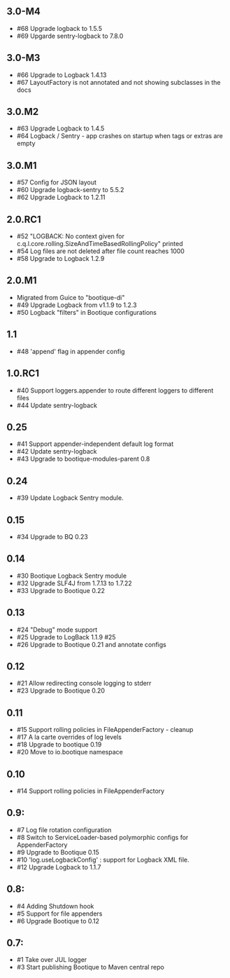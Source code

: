 ## 3.0-M4

* #68 Upgrade logback to 1.5.5
* #69 Upgarde sentry-logback to 7.8.0

## 3.0-M3

* #66 Upgrade to Logback 1.4.13
* #67 LayoutFactory is not annotated and not showing subclasses in the docs

## 3.0.M2

* #63 Upgrade Logback to 1.4.5
* #64 Logback / Sentry - app crashes on startup when tags or extras are empty

## 3.0.M1

* #57 Config for JSON layout 
* #60 Upgrade logback-sentry to 5.5.2
* #62 Upgrade Logback to 1.2.11

## 2.0.RC1

* #52 "LOGBACK: No context given for c.q.l.core.rolling.SizeAndTimeBasedRollingPolicy" printed
* #54 Log files are not deleted after file count reaches 1000 
* #58 Upgrade to Logback 1.2.9

## 2.0.M1

* Migrated from Guice to "bootique-di"
* #49 Upgrade Logback from v1.1.9 to 1.2.3
* #50 Logback "filters" in Bootique configurations

## 1.1

* #48 'append' flag in appender config

## 1.0.RC1

* #40 Support loggers.appender to route different loggers to different files
* #44 Update sentry-logback

## 0.25

* #41 Support appender-independent default log format
* #42 Update sentry-logback 
* #43 Upgrade to bootique-modules-parent 0.8

## 0.24

* #39 Update Logback Sentry module. 

## 0.15

* #34 Upgrade to BQ 0.23 

## 0.14

* #30 Bootique Logback Sentry module 
* #32 Upgrade SLF4J from 1.7.13 to 1.7.22
* #33 Upgrade to Bootique 0.22

## 0.13

* #24 "Debug" mode support
* #25 Upgrade to LogBack 1.1.9 #25
* #26 Upgrade to Bootique 0.21 and annotate configs

## 0.12

* #21  Allow redirecting console logging to stderr
* #23  Upgrade to Bootique 0.20

## 0.11

* #15 Support rolling policies in FileAppenderFactory - cleanup 
* #17 A la carte overrides of log levels
* #18 Upgrade to bootique 0.19
* #20 Move to io.bootique namespace

## 0.10

* #14 Support rolling policies in FileAppenderFactory

## 0.9: 

* #7 Log file rotation configuration
* #8  Switch to ServiceLoader-based polymorphic configs for AppenderFactory
* #9  Upgrade to Bootique 0.15
* #10 'log.useLogbackConfig' : support for Logback XML file.
* #12 Upgrade Logback to 1.1.7

## 0.8:

* #4 Adding Shutdown hook
* #5 Support for file appenders
* #6 Upgrade Bootique to 0.12

## 0.7:

* #1 Take over JUL logger
* #3 Start publishing Bootique to Maven central repo
